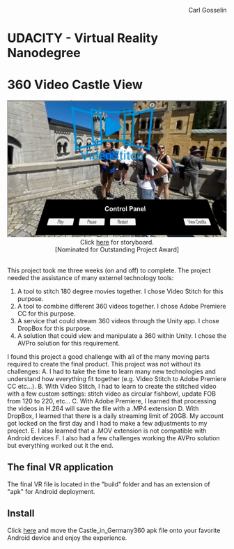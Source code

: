 <p align="right">
Carl Gosselin
</p>

# UDACITY - Virtual Reality Nanodegree

# 360 Video Castle View

<div align=center>
	<img src="pics/screenshot1.png">
	</br>
	Click <a href="https://github.com/carldgosselin/virtual_reality/blob/master/Project-6-360-Video-Scripting/360%20video%20-%20storyboard%20-%20Flashback.pdf">here</a> for storyboard.
	<br>
	[Nominated for Outstanding Project Award]
</div></br>


This project took me three weeks (on and off) to complete.  The project needed the assistance of many externel technology tools:
1. A tool to stitch 180 degree movies together.  I chose Video Stitch for this purpose.
2. A tool to combine different 360 videos together.  I chose Adobe Premiere CC for this purpose.
3. A service that could stream 360 videos through the Unity app.  I chose DropBox for this purpose.  
4. A solution that could view and manipulate a 360 within Unity.  I chose the AVPro solution for this requirement.

I found this project a good challenge with all of the many moving parts required to create the final product.  This project was not without its challenges:
A. I had to take the time to learn many new technologies and understand how everything fit together (e.g. Video Stitch to Adobe Premiere CC etc...). 
B. With Video Stitch, I had to learn to create the stitched video with a few custom settings:  stitch video as circular fishbowl, update FOB from 120 to 220, etc...
C. With Adobe Premiere, I learned that processing the videos in H.264 will save the file with a .MP4 extension
D. With DropBox, I learned that there is a daily streaming limit of 20GB.  My account got locked on the first day and I had to make a few adjustments to my project.
E. I also learned that a .MOV extension is not compatible with Android devices
F. I also had a few challenges working the AVPro solution but everything worked out it the end.

## The final VR application

The final VR file is located in the "build" folder and has an extension of "apk" for Android deployment.

## Install

Click <a href="https://github.com/carldgosselin/virtual_reality/tree/master/Project-7-360-Video-CastleView/build">here</a> and move the Castle_in_Germany360 apk file onto your favorite Android device and enjoy the experience.


